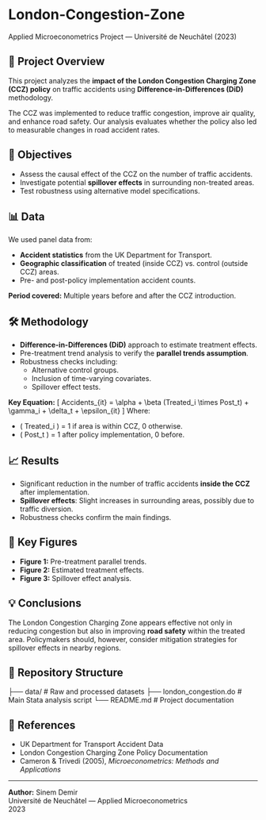 # London-Congestion-Zone
Applied Microeconometrics Project — Université de Neuchâtel (2023)

## 📄 Project Overview
This project analyzes the **impact of the London Congestion Charging Zone (CCZ) policy** on traffic accidents using **Difference-in-Differences (DiD)** methodology.

The CCZ was implemented to reduce traffic congestion, improve air quality, and enhance road safety. Our analysis evaluates whether the policy also led to measurable changes in road accident rates.

## 🎯 Objectives
- Assess the causal effect of the CCZ on the number of traffic accidents.
- Investigate potential **spillover effects** in surrounding non-treated areas.
- Test robustness using alternative model specifications.

## 📊 Data
We used panel data from:
- **Accident statistics** from the UK Department for Transport.
- **Geographic classification** of treated (inside CCZ) vs. control (outside CCZ) areas.
- Pre- and post-policy implementation accident counts.

**Period covered:** Multiple years before and after the CCZ introduction.

## 🛠 Methodology
- **Difference-in-Differences (DiD)** approach to estimate treatment effects.
- Pre-treatment trend analysis to verify the **parallel trends assumption**.
- Robustness checks including:
  - Alternative control groups.
  - Inclusion of time-varying covariates.
  - Spillover effect tests.

**Key Equation:**
\[
Accidents_{it} = \alpha + \beta (Treated_i \times Post_t) + \gamma_i + \delta_t + \epsilon_{it}
\]
Where:
- \( Treated_i \) = 1 if area is within CCZ, 0 otherwise.
- \( Post_t \) = 1 after policy implementation, 0 before.

## 📈 Results
- Significant reduction in the number of traffic accidents **inside the CCZ** after implementation.
- **Spillover effects**: Slight increases in surrounding areas, possibly due to traffic diversion.
- Robustness checks confirm the main findings.

## 📌 Key Figures
- **Figure 1:** Pre-treatment parallel trends.
- **Figure 2:** Estimated treatment effects.
- **Figure 3:** Spillover effect analysis.

## 💡 Conclusions
The London Congestion Charging Zone appears effective not only in reducing congestion but also in improving **road safety** within the treated area. Policymakers should, however, consider mitigation strategies for spillover effects in nearby regions.

## 📂 Repository Structure
├── data/ # Raw and processed datasets
├── london_congestion.do # Main Stata analysis script
└── README.md # Project documentation


## 🔗 References
- UK Department for Transport Accident Data
- London Congestion Charging Zone Policy Documentation
- Cameron & Trivedi (2005), *Microeconometrics: Methods and Applications*

---

**Author:** Sinem Demir  
Université de Neuchâtel — Applied Microeconometrics  
2023


